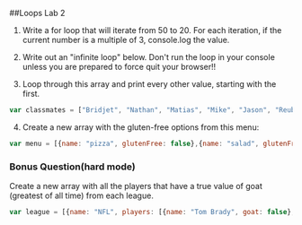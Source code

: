 ##Loops Lab 2

1.  Write a for loop that will iterate from 50 to 20.
For each iteration, if the current number is a multiple of 3, console.log the value.


2. Write out an "infinite loop" below. Don't run the loop in your console unless you are prepared to force quit your browser!!

3. Loop through this array and print every other value, starting with the first.

```javascript
var classmates = ["Bridjet", "Nathan", "Matias", "Mike", "Jason", "Reuben", "Ben", "Lane", "John", "Chris", "Terry", "Ann", "Katelyn", "Naomi", "Jeff"];
```

4. Create a new array with the gluten-free options from this menu:

```javascript
var menu = [{name: "pizza", glutenFree: false},{name: "salad", glutenFree: true},{name: "donut", glutenFree: false},{name: "steak", glutenFree: true},{name: "chicken", glutenFree: true},{name: "cheeseburger", glutenFree: false}];
```

### Bonus Question(hard mode)
Create a new array with all the players that have a true value of goat (greatest of all time) from each league.

```javascript
var league = [{name: "NFL", players: [{name: "Tom Brady", goat: false}, {name: "Walter Payton", goat: true}]}, {name: "NBA", players: [{name: "Michael Jordan", goat: true}, {name: "Lebron James", goat: false}]},{name: "MLB", players: [{name: "Babe Ruth", goat: true}, {name: "Alex Rodriguez", goat: false}]}]
```
